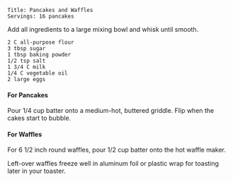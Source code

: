 ~~~ recipe-info
Title: Pancakes and Waffles
Servings: 16 pancakes
~~~

Add all ingredients to a large mixing bowl and whisk until smooth.

~~~ recipe-ingredients
2 C all-purpose flour
3 tbsp sugar
1 tbsp baking powder
1/2 tsp salt
1 3/4 C milk
1/4 C vegetable oil
2 large eggs
~~~

#### For Pancakes

Pour 1/4 cup batter onto a medium-hot, buttered griddle. Flip when the cakes start to bubble.

#### For Waffles

For 6 1/2 inch round waffles, pour 1/2 cup batter onto the hot waffle maker.

Left-over waffles freeze well in aluminum foil or plastic wrap for toasting later in your toaster.
